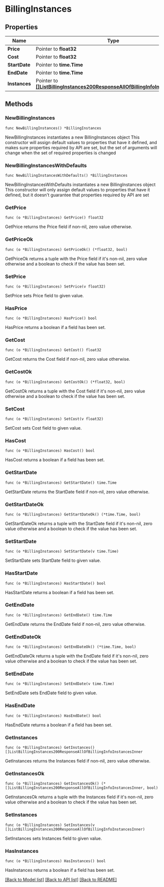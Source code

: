 # BillingInstances

## Properties

Name | Type | Description | Notes
------------ | ------------- | ------------- | -------------
**Price** | Pointer to **float32** |  | [optional] 
**Cost** | Pointer to **float32** |  | [optional] 
**StartDate** | Pointer to **time.Time** |  | [optional] 
**EndDate** | Pointer to **time.Time** |  | [optional] 
**Instances** | Pointer to [**[]ListBillingInstances200ResponseAllOfBillingInfoInstancesInner**](ListBillingInstances200ResponseAllOfBillingInfoInstancesInner.md) |  | [optional] 

## Methods

### NewBillingInstances

`func NewBillingInstances() *BillingInstances`

NewBillingInstances instantiates a new BillingInstances object
This constructor will assign default values to properties that have it defined,
and makes sure properties required by API are set, but the set of arguments
will change when the set of required properties is changed

### NewBillingInstancesWithDefaults

`func NewBillingInstancesWithDefaults() *BillingInstances`

NewBillingInstancesWithDefaults instantiates a new BillingInstances object
This constructor will only assign default values to properties that have it defined,
but it doesn't guarantee that properties required by API are set

### GetPrice

`func (o *BillingInstances) GetPrice() float32`

GetPrice returns the Price field if non-nil, zero value otherwise.

### GetPriceOk

`func (o *BillingInstances) GetPriceOk() (*float32, bool)`

GetPriceOk returns a tuple with the Price field if it's non-nil, zero value otherwise
and a boolean to check if the value has been set.

### SetPrice

`func (o *BillingInstances) SetPrice(v float32)`

SetPrice sets Price field to given value.

### HasPrice

`func (o *BillingInstances) HasPrice() bool`

HasPrice returns a boolean if a field has been set.

### GetCost

`func (o *BillingInstances) GetCost() float32`

GetCost returns the Cost field if non-nil, zero value otherwise.

### GetCostOk

`func (o *BillingInstances) GetCostOk() (*float32, bool)`

GetCostOk returns a tuple with the Cost field if it's non-nil, zero value otherwise
and a boolean to check if the value has been set.

### SetCost

`func (o *BillingInstances) SetCost(v float32)`

SetCost sets Cost field to given value.

### HasCost

`func (o *BillingInstances) HasCost() bool`

HasCost returns a boolean if a field has been set.

### GetStartDate

`func (o *BillingInstances) GetStartDate() time.Time`

GetStartDate returns the StartDate field if non-nil, zero value otherwise.

### GetStartDateOk

`func (o *BillingInstances) GetStartDateOk() (*time.Time, bool)`

GetStartDateOk returns a tuple with the StartDate field if it's non-nil, zero value otherwise
and a boolean to check if the value has been set.

### SetStartDate

`func (o *BillingInstances) SetStartDate(v time.Time)`

SetStartDate sets StartDate field to given value.

### HasStartDate

`func (o *BillingInstances) HasStartDate() bool`

HasStartDate returns a boolean if a field has been set.

### GetEndDate

`func (o *BillingInstances) GetEndDate() time.Time`

GetEndDate returns the EndDate field if non-nil, zero value otherwise.

### GetEndDateOk

`func (o *BillingInstances) GetEndDateOk() (*time.Time, bool)`

GetEndDateOk returns a tuple with the EndDate field if it's non-nil, zero value otherwise
and a boolean to check if the value has been set.

### SetEndDate

`func (o *BillingInstances) SetEndDate(v time.Time)`

SetEndDate sets EndDate field to given value.

### HasEndDate

`func (o *BillingInstances) HasEndDate() bool`

HasEndDate returns a boolean if a field has been set.

### GetInstances

`func (o *BillingInstances) GetInstances() []ListBillingInstances200ResponseAllOfBillingInfoInstancesInner`

GetInstances returns the Instances field if non-nil, zero value otherwise.

### GetInstancesOk

`func (o *BillingInstances) GetInstancesOk() (*[]ListBillingInstances200ResponseAllOfBillingInfoInstancesInner, bool)`

GetInstancesOk returns a tuple with the Instances field if it's non-nil, zero value otherwise
and a boolean to check if the value has been set.

### SetInstances

`func (o *BillingInstances) SetInstances(v []ListBillingInstances200ResponseAllOfBillingInfoInstancesInner)`

SetInstances sets Instances field to given value.

### HasInstances

`func (o *BillingInstances) HasInstances() bool`

HasInstances returns a boolean if a field has been set.


[[Back to Model list]](../README.md#documentation-for-models) [[Back to API list]](../README.md#documentation-for-api-endpoints) [[Back to README]](../README.md)



